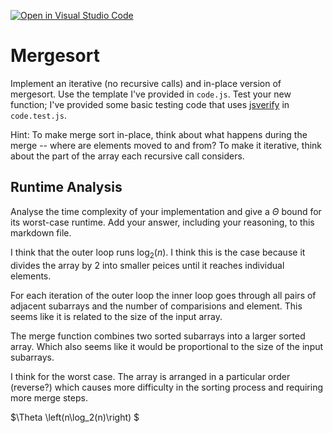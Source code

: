[![Open in Visual Studio Code](https://classroom.github.com/assets/open-in-vscode-718a45dd9cf7e7f842a935f5ebbe5719a5e09af4491e668f4dbf3b35d5cca122.svg)](https://classroom.github.com/online_ide?assignment_repo_id=12685379&assignment_repo_type=AssignmentRepo)
# Mergesort

Implement an iterative (no recursive calls) and in-place version of mergesort.
Use the template I've provided in `code.js`. Test your new function; I've
provided some basic testing code that uses
[jsverify](https://jsverify.github.io/) in `code.test.js`.

Hint: To make merge sort in-place, think about what happens during the merge --
where are elements moved to and from? To make it iterative, think about the
part of the array each recursive call considers.

## Runtime Analysis

Analyse the time complexity of your implementation and give a $\Theta$ bound for
its worst-case runtime. Add your answer, including your reasoning, to this
markdown file.

I think that the outer loop runs $\log_2(n)$. I think this is the case because it divides the array by 2 into smaller peices until it reaches individual elements. 

For each iteration of the outer loop the inner loop goes through all pairs of adjacent subarrays and the number of comparisions and element. This seems like it is related to the size of the input array. 

The merge function combines two sorted subarrays into a larger sorted array. Which also seems like it would be proportional to the size of the input subarrays.

I think for the worst case. The array is arranged in a particular order (reverse?) which causes more difficulty in the sorting process and requiring more merge steps. 

$\Theta \left(n\log_2(n)\right) $


